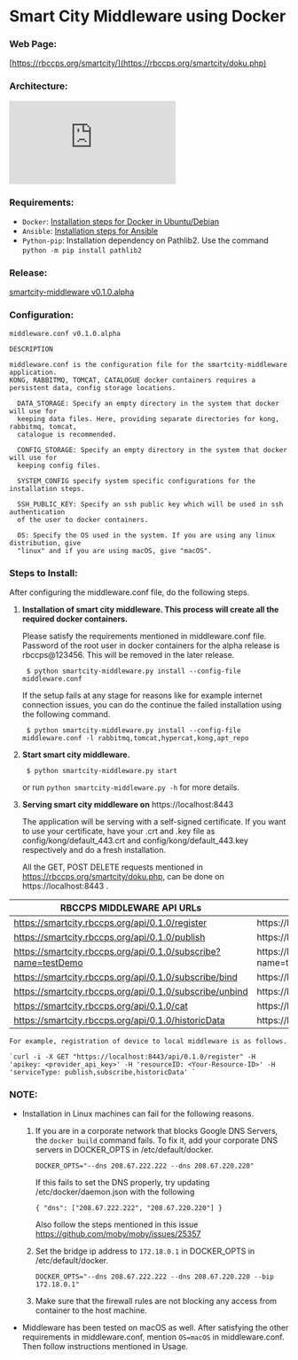 # Smart City Middleware using Docker


### Web Page:
[https://rbccps.org/smartcity/](https://rbccps.org/smartcity/doku.php)

### Architecture:

![alt text](http://rbccps.org/smartcity/lib/exe/fetch.php?cache=&media=middleware_architecture.png)

### Requirements:
  * `Docker`: [Installation steps for Docker in Ubuntu/Debian](https://docs.docker.com/engine/installation/linux/docker-ce/ubuntu/#os-requirements)
  * `Ansible`: [Installation steps for Ansible](http://docs.ansible.com/ansible/latest/intro_installation.html)
  * `Python-pip`: Installation dependency on Pathlib2. Use the command `python -m pip install pathlib2`

### Release:
[smartcity-middleware v0.1.0.alpha](https://github.com/rbccps-iisc/smartcity-middleware-docker/releases/latest)

### Configuration:
`middleware.conf v0.1.0.alpha`

    DESCRIPTION

    middleware.conf is the configuration file for the smartcity-middleware application.
    KONG, RABBITMQ, TOMCAT, CATALOGUE docker containers requires a persistent data, config storage locations.

      DATA_STORAGE: Specify an empty directory in the system that docker will use for
      keeping data files. Here, providing separate directories for kong, rabbitmq, tomcat,
      catalogue is recommended.

      CONFIG_STORAGE: Specify an empty directory in the system that docker will use for
      keeping config files.

      SYSTEM_CONFIG specify system specific configurations for the installation steps.

      SSH_PUBLIC_KEY: Specify an ssh public key which will be used in ssh authentication
      of the user to docker containers.

      OS: Specify the OS used in the system. If you are using any linux distribution, give
      "linux" and if you are using macOS, give "macOS".

### Steps to Install:

After configuring the middleware.conf file, do the following steps.

1. **Installation of smart city middleware. This process will create all the required
docker containers.**

    Please satisfy the requirements mentioned in middleware.conf file.
    Password of the root user in docker containers for the alpha release is rbccps@123456.
    This will be removed in the later release.

        $ python smartcity-middleware.py install --config-file middleware.conf

    If the setup fails at any stage for reasons like for example internet connection issues, you can do the continue the failed installation using the following command.

        $ python smartcity-middleware.py install --config-file middleware.conf -l rabbitmq,tomcat,hypercat,kong,apt_repo

2. **Start smart city middleware.**

        $ python smartcity-middleware.py start

    or run `python smartcity-middleware.py -h` for more details.

3. **Serving smart city middleware on** https://localhost:8443

    The application will be serving with a self-signed certificate. If you want to use your certificate, have your .crt and .key file as config/kong/default_443.crt and config/kong/default_443.key respectively and do a fresh installation.

    All the GET, POST DELETE requests mentioned in https://rbccps.org/smartcity/doku.php, can be done on https://localhost:8443 .

| RBCCPS MIDDLEWARE API URLs                                     |      MIDDLEWARE API URLs                                 |
|----------------------------------------------------------------|----------------------------------------------------------|
| https://smartcity.rbccps.org/api/0.1.0/register                | https://localhost:8443/api/0.1.0/register                |
| https://smartcity.rbccps.org/api/0.1.0/publish                 | https://localhost:8443/api/0.1.0/publish                 |
| https://smartcity.rbccps.org/api/0.1.0/subscribe?name=testDemo | https://localhost:8443/api/0.1.0/subscribe?name=testDemo |
| https://smartcity.rbccps.org/api/0.1.0/subscribe/bind          | https://localhost:8443/api/0.1.0/subscribe/bind          |
| https://smartcity.rbccps.org/api/0.1.0/subscribe/unbind        | https://localhost:8443/api/0.1.0/subscribe/unbind        |
| https://smartcity.rbccps.org/api/0.1.0/cat                     | https://localhost:8443/api/0.1.0/cat                     |
| https://smartcity.rbccps.org/api/0.1.0/historicData            | https://localhost:8443/api/0.1.0/historicData            |

    For example, registration of device to local middleware is as follows.

    `curl -i -X GET "https://localhost:8443/api/0.1.0/register" -H 'apikey: <provider_api_key>' -H 'resourceID: <Your-Resource-ID>' -H 'serviceType: publish,subscribe,historicData' `


### NOTE:
  * Installation in Linux machines can fail for the following reasons.
     1. If you are in a corporate network that blocks Google DNS Servers, the `docker build` command fails.
        To fix it, add your corporate DNS servers in DOCKER_OPTS in /etc/default/docker.

        ` DOCKER_OPTS="--dns 208.67.222.222 --dns 208.67.220.220" `

        If this fails to set the DNS properly, try updating /etc/docker/daemon.json with the following

        ` { "dns": ["208.67.222.222", "208.67.220.220"] } `

        Also follow the steps mentioned in this issue https://github.com/moby/moby/issues/25357

     2. Set the bridge ip address to `172.18.0.1` in DOCKER_OPTS in /etc/default/docker.

           ` DOCKER_OPTS="--dns 208.67.222.222 --dns 208.67.220.220 --bip 172.18.0.1" `
     3. Make sure that the firewall rules are not blocking any access from container to the host machine.

   * Middleware has been tested on macOS as well.
     After satisfying the other requirements in middleware.conf, mention `OS=macOS` in middleware.conf. Then follow   instructions mentioned in Usage.

